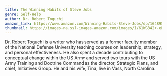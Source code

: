 ```yaml
---
title: The Winning Habits of Steve Jobs
genre: Self-Help
author: Dr. Robert Toguchi
amazon_link: https://www.amazon.com/Winning-Habits-Steve-Jobs/dp/1648953069/ref=sr_1_1?crid=1CBONIRSAL0DR&keywords=9781648953064&qid=1642667097&sprefix=9781648953064%2Caps%2C283&sr=8-1
thumbnail: https://images-na.ssl-images-amazon.com/images/I/61WG342+-eL.jpg
---
```

Dr. Robert Toguchi is a writer who has served as a former faculty member of the National Defense University teaching courses on leadership, strategy, and personal effectiveness. He also spent a decade contributing to conceptual change within the US Army and served two tours with the US Army Training and Doctrine Command as the director, Strategic Plans, and chief, Initiatives Group. He and his wife, Tina, live in Vass, North Carolina.